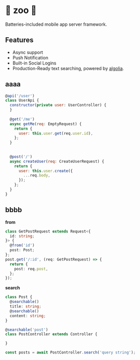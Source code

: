 :penguin: zoo :penguin:
====
Batteries-included mobile app server framework.

Features
----
* Async support
* Push Notification
* Built-in Social Logins
* Production-Ready text searching, powered by [algolia](https://www.algolia.com/).


aaaa
----
```js
@api('/user')
class UserApi {
  constructor(private user: UserController) {
  }
  
  @get('/me')
  async getMe(req: EmptyRequest) {
    return {
      user: this.user.get(req.user.id),
    };
  }
  
  
  @post('/')
  async createUser(req: CreateUserRequest) {
    return {
      user: this.user.create({
        ...req.body,
      });
    };
  }
}
```

bbbb
----

__from__
```ts
class GetPostRequest extends Request<{
  id: string;
}> {
  @from('id')
  post: Post;
};
post.get('/:id', (req: GetPostRequest) => {
  return {
    post: req.post,
  };
});
```


__search__
```ts
class Post {
  @searchable()
  title: string;
  @searchable()
  content: string;
}

@searchable('post')
class PostController extends Controller {

}
```
```ts
const posts = await PostController.search('query string');
```
